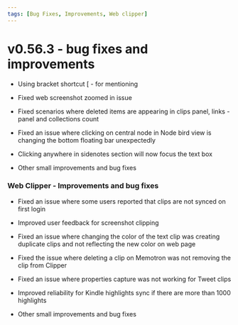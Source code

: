 ```yaml
---
tags: [Bug Fixes, Improvements, Web clipper]
---
```


# v0.56.3 - bug fixes and improvements

- Using bracket shortcut [ - for mentioning

- Fixed web screenshot zoomed in issue

- Fixed scenarios where deleted items are appearing in clips panel, links - panel and collections count

- Fixed an issue where clicking on central node in Node bird view is changing the bottom floating bar unexpectedly

- Clicking anywhere in sidenotes section will now focus the text box

- Other small improvements and bug fixes

### Web Clipper - Improvements and bug fixes

- Fixed an issue where some users reported that clips are not synced on first login

- Improved user feedback for screenshot clipping

- Fixed an issue where changing the color of the text clip was creating duplicate clips and not reflecting the new color on web page

- Fixed the issue where deleting a clip on Memotron was not removing the clip from Clipper

- Fixed an issue where properties capture was not working for Tweet clips

- Improved reliability for Kindle highlights sync if there are more than 1000 highlights

- Other small improvements and bug fixes



